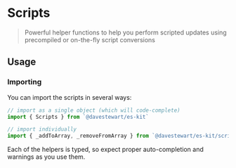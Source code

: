 # Scripts

> Powerful helper functions to help you perform scripted updates using precompiled or on-the-fly script conversions

## Usage

### Importing

You can import the scripts in several ways:

```js
// import as a single object (which will code-complete)
import { Scripts } from `@davestewart/es-kit`

// import individually
import { _addToArray, _removeFromArray } from `@davestewart/es-kit/scripts`
```

Each of the helpers is typed, so expect proper auto-completion and warnings as you use them.
